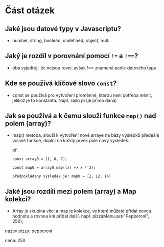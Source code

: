 # Část otázek

## Jaké jsou datové typy v Javascriptu?

- number, string, boolean, undefined, object, null.

## Jaký je rozdíl v porovnání pomocí `!=` a `!==`?

- oba vyjadřují, že nejsou rovni, avšak !== znamená podle datového typu. 

## Kde se používá klíčové slovo `const`?

- const se používá pro vytvoření proměnné, kterou není potřeba měnit, jelikož je to konstanta. Např. číslo pí (je přímo daná)

## Jak se používá a k čemu slouží funkce `map()` nad polem (array)?

- map() metoda, slouží k vytvoření nové arraye na bázy výsledků předešlé volané funkce, doplní na každý prvek pole nový výsledek.

  př.
  
      const array0 = [1, 6, 7];

      const map0 = array0.map((x) => x * 2);

      předpokládaný výsledek je: map0 = [2, 12, 14]

## Jaké jsou rozdíli mezi polem (array) a Map kolekcí?

- Array je skupina věcí a map je kolekce, ve které můžete přidat novou hodnotu a rovnou kní přidat další. např. pizzaMenu.set("Pepperoni", 250);

název pizzy: pepperoni

cena: 250
